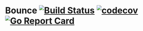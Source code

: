 # Bounce [![Build Status](https://travis-ci.org/Alexendoo/bounce.svg?branch=master)](https://travis-ci.org/Alexendoo/bounce) [![codecov](https://codecov.io/gh/Alexendoo/bounce/branch/master/graph/badge.svg)](https://codecov.io/gh/Alexendoo/bounce) [![Go Report Card](https://goreportcard.com/badge/github.com/alexendoo/bounce)](https://goreportcard.com/report/github.com/alexendoo/bounce)
